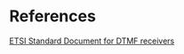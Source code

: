 References
==========

[ETSI Standard Document for DTMF receivers](https://www.etsi.org/deliver/etsi_es/201200_201299/20123503/01.02.01_50/es_20123503v010201m.pdf)


